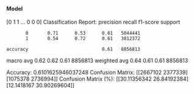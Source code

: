 #### Model
[0 1 1 ... 0 0 0]
Classification Report:
              precision    recall  f1-score   support

           0       0.71      0.53      0.61   5044441
           1       0.54      0.72      0.61   3812372

    accuracy                           0.61   8856813
   macro avg       0.62      0.62      0.61   8856813
weighted avg       0.64      0.61      0.61   8856813

Accuracy: 0.6101625946037248
Confusion Matrix:
[[2667102 2377339]
 [1075378 2736994]]
Confusion Matrix (%):
[[30.11356342 26.84192384]
 [12.1418167  30.90269604]]
